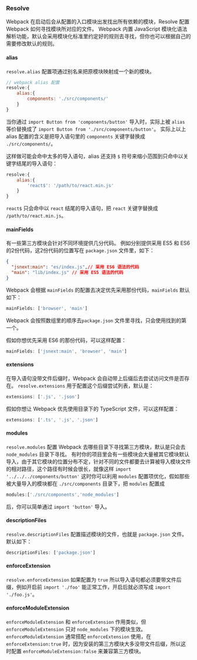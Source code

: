 ### Resolve
Webpack 在启动后会从配置的入口模块出发找出所有依赖的模块，Resolve 配置 Webpack 如何寻找模块所对应的文件。
Webpack 内置 JavaScript 模块化语法解析功能，默认会采用模块化标准里约定好的规则去寻找，但你也可以根据自己的需要修改默认的规则。

#### alias
`resolve.alias` 配置项通过别名来把原模块映射成一个新的模块。
```js
// webpack alias 配置
resolve:{
    alias:{
        components: './src/components/'
    }
}
```
当你通过 `import Button from 'components/button'` 导入时，实际上被 `alias` 等价替换成了 `import Button from './src/components/button'`。
实际上以上 alias 配置的含义是把导入语句里的 `components` 关键字替换成 `./src/components/`。

这样做可能会命中太多的导入语句，alias 还支持 `$` 符号来缩小范围到只命中以关键字结尾的导入语句：
```js
resolve:{
    alias:{
        'react$': '/path/to/react.min.js'
    }
}
```
`react$` 只会命中以 `react` 结尾的导入语句，把 `react` 关键字替换成 `/path/to/react.min.js`。


#### mainFields
有一些第三方模块会针对不同环境提供几分代码。
例如分别提供采用 ES5 和 ES6 的2份代码，这2份代码的位置写在 `package.json` 文件里，如下：
```json
{
  "jsnext:main": "es/index.js",// 采用 ES6 语法的代码
  "main": "lib/index.js" // 采用 ES5 语法的代码
}
```
Webpack 会根据 `mainFields` 的配置去决定优先采用那份代码，`mainFields` 默认如下：
```js
mainFields: ['browser', 'main']
```
Webpack 会按照数组里的顺序去`package.json` 文件里寻找，只会使用找到的第一个。

假如你想优先采用 ES6 的那份代码，可以这样配置：
```js
mainFields: ['jsnext:main', 'browser', 'main']
```


#### extensions
在导入语句没带文件后缀时，Webpack 会自动带上后缀后去尝试访问文件是否存在。
`resolve.extensions` 用于配置这个后缀尝试列表，默认是：
```js
extensions: ['.js', '.json']
```
假如你想让 Webpack 优先使用目录下的 TypeScript 文件，可以这样配置：
```js
extensions: ['.ts', '.js', '.json']
``` 


#### modules
`resolve.modules` 配置 Webpack 去哪些目录下寻找第三方模块，默认是只会去 `node_modules` 目录下寻找。
有时你的项目里会有一些模块会大量被其它模块默认导入，由于其它模块的位置分布不定，针对不同的文件都要去计算被导入模块文件的相对路径，这个路径有时候会很长，就像这样 `import '../../../components/button'`
这时你可以利用 `modules` 配置项优化，假如那些被大量导入的模块都在 `./src/components` 目录下，把 `modules` 配置成
```js
modules:['./src/components','node_modules']
```
后，你可以简单通过 `import 'button'` 导入。


#### descriptionFiles
`resolve.descriptionFiles` 配置描述模块的文件，也就是 `package.json` 文件。默认如下：
```js
descriptionFiles: ['package.json']
```


#### enforceExtension
`resolve.enforceExtension` 如果配置为 `true` 所以导入语句都必须要带文件后缀，例如开启前 `import './foo'` 能正常工作，开启后就必须写成 `import './foo.js'`。


#### enforceModuleExtension
`enforceModuleExtension` 和 `enforceExtension` 作用类似，但 `enforceModuleExtension` 只对 `node_modules` 下的模块生效。
`enforceModuleExtension` 通常搭配 `enforceExtension` 使用，在 `enforceExtension:true` 时，因为安装的第三方模块大多没带文件后缀，所以这时配置 `enforceModuleExtension:false` 来兼容第三方模块。


